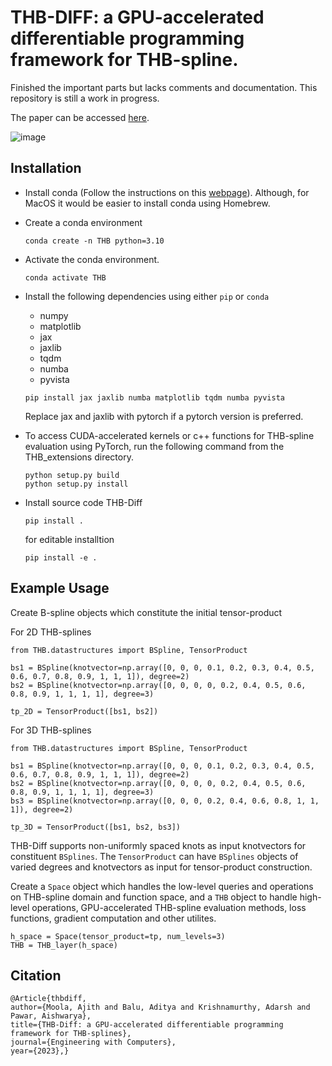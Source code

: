 # THB-DIFF: a GPU-accelerated differentiable programming framework for THB-spline.

Finished the important parts but lacks comments and documentation. This repository is still a work in progress.

The paper can be accessed [here](https://rdcu.be/dyLQl).

![image](https://github.com/ajithmoola/THB/assets/113499868/3bb2f1d4-de0a-4d86-a8f5-db4c7eab0466)

## Installation

- Install conda (Follow the instructions on this [webpage](https://docs.anaconda.com/free/miniconda/miniconda-install/)). Although, for MacOS it would be easier to install conda using Homebrew.

- Create a conda environment

    ```
    conda create -n THB python=3.10
    ```

- Activate the conda environment.

  ```
  conda activate THB
  ```

- Install the following dependencies using either ```pip``` or ```conda```
    - numpy
    - matplotlib
    - jax
    - jaxlib
    - tqdm
    - numba
    - pyvista


    ```
    pip install jax jaxlib numba matplotlib tqdm numba pyvista
    ```

    Replace jax and jaxlib with pytorch if a pytorch version is preferred.

- To access CUDA-accelerated kernels or c++ functions for THB-spline evaluation using PyTorch, run the following command from the THB_extensions directory.

    ```
    python setup.py build
    python setup.py install
    ```

- Install source code THB-Diff

    ```
    pip install .
    ```
    for editable installtion
    ```
    pip install -e .
    ```

## Example Usage

Create B-spline objects which constitute the initial tensor-product

For 2D THB-splines

```
from THB.datastructures import BSpline, TensorProduct

bs1 = BSpline(knotvector=np.array([0, 0, 0, 0.1, 0.2, 0.3, 0.4, 0.5, 0.6, 0.7, 0.8, 0.9, 1, 1, 1]), degree=2)
bs2 = BSpline(knotvector=np.array([0, 0, 0, 0, 0.2, 0.4, 0.5, 0.6, 0.8, 0.9, 1, 1, 1, 1], degree=3)

tp_2D = TensorProduct([bs1, bs2])
```

For 3D THB-splines

```
from THB.datastructures import BSpline, TensorProduct

bs1 = BSpline(knotvector=np.array([0, 0, 0, 0.1, 0.2, 0.3, 0.4, 0.5, 0.6, 0.7, 0.8, 0.9, 1, 1, 1]), degree=2)
bs2 = BSpline(knotvector=np.array([0, 0, 0, 0, 0.2, 0.4, 0.5, 0.6, 0.8, 0.9, 1, 1, 1, 1], degree=3)
bs3 = BSpline(knotvector=np.array([0, 0, 0, 0.2, 0.4, 0.6, 0.8, 1, 1, 1]), degree=2)

tp_3D = TensorProduct([bs1, bs2, bs3])
```
THB-Diff supports non-uniformly spaced knots as input knotvectors for constituent ```BSplines```. The ```TensorProduct``` can have ```BSplines``` objects of varied degrees and knotvectors as input for tensor-product construction.

Create a ```Space``` object which handles the low-level queries and operations on THB-spline domain and function space, and a ```THB``` object to handle high-level operations, GPU-accelerated THB-spline evaluation methods, loss functions, gradient computation and other utilites.

```
h_space = Space(tensor_product=tp, num_levels=3)
THB = THB_layer(h_space)
```


## Citation
```
@Article{thbdiff,
author={Moola, Ajith and Balu, Aditya and Krishnamurthy, Adarsh and Pawar, Aishwarya},
title={THB-Diff: a GPU-accelerated differentiable programming framework for THB-splines},
journal={Engineering with Computers},
year={2023},}
```

